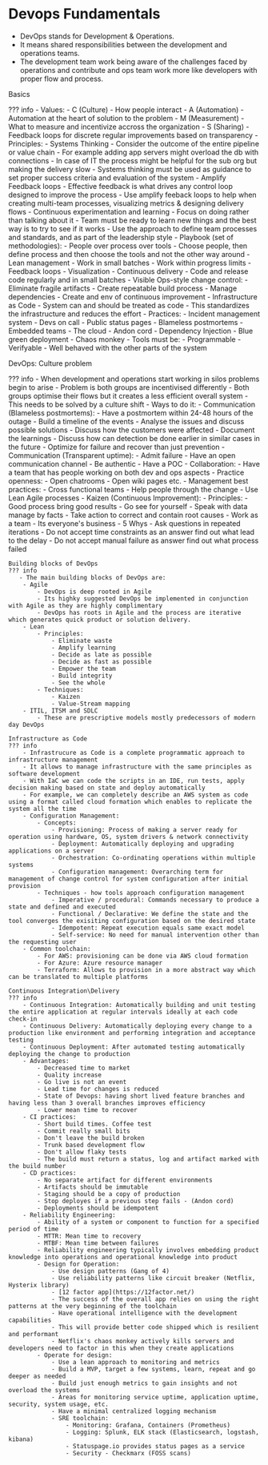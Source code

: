 # Devops Fundamentals


- DevOps stands for Development & Operations. 
- It means shared responsibilities between the development and operations teams.
- The development team work being aware of the challenges faced by operations and contribute and ops team work more like developers with proper flow and process.

Basics

??? info
    - Values:
        - C (Culture) - How people interact
        - A (Automation) - Automation at the heart of solution to the problem
        - M (Measurement) - What to measure and incentivize accross the organization
        - S (Sharing) - Feedback loops for discrete regular improvements based on transparency
    - Principles:
        - Systems Thinking
            - Consider the outcome of the entire pipeline or value chain
            - For example adding app servers might overload the db with connections
            - In case of IT the process might be helpful for the sub org but making the delivery slow
            - Systems thinking must be used as guidance to set proper success criteria and evaluation of the system 
        - Amplify Feedback loops
            - Effective feedback is what drives any control loop designed to improve the process
            - Use amplify feeback loops to help when creating multi-team processes, visualizing metrics & designing delivery flows
        - Continuous experimentation and learning
            - Focus on doing rather than talking about it
            - Team must be ready to learn new things and the best way is to try to see if it works
            - Use the approach to define team processes and standards, and as part of the leadership style
    - Playbook (set of methodologies):
        - People over process over tools
            - Choose people, then define process and then choose the tools and not the other way around
        - Lean management
            - Work in small batches
            - Work within progress limits
            - Feedback loops
            - Visualization
        - Continuous delivery
            - Code and release code regularly and in small batches
        - Visible Ops-style change control:
            - Eliminate fragile artifacts
            - Create repeatable build process
            - Manage dependencies
            - Create and env of continuous improvement
        - Infrastructure as Code
            - System can and should be treated as code
            - This standardizes the infrastructure and reduces the effort
    - Practices:
        - Incident management system
        - Devs on call
        - Public status pages
        - Blameless postmortems
        - Embedded teams
        - The cloud
        - Andon cord
        - Dependency Injection
        - Blue green deployment
        - Chaos monkey
    - Tools must be:
        - Programmable
        - Verifyable
        - Well behaved with the other parts of the system

DevOps: Culture problem

??? info
    - When development and operations start working in silos problems begin to arise
    - Problem is both groups are incentivised differently
    - Both groups optimise their flows but it creates a less efficient overall system
    - This needs to be solved by a culture shift
    - Ways to do it:
        - Communication (Blameless postmortems):
            - Have a postmortem within 24-48 hours of the outage
            - Build a timeline of the events
            - Analyse the issues and discuss possible solutions
            - Discuss how the customers were affected
            - Document the learnings
            - Discuss how can detection be done earlier in similar cases in the future
            - Optimize for failure and recover than just prevention
        - Communication (Transparent uptime):
            - Admit failure
            - Have an open communication channel
            - Be authentic
            - Have a POC
        - Collaboration:
            - Have a team that has people working on both dev and ops aspects
            - Practice openness:
                - Open chatrooms
                - Open wiki pages etc.
        - Management best practices:
            - Cross functional teams
            - Help people through the change
            - Use Lean Agile processes
        - Kaizen (Continuous Improvement):
            - Principles:
                - Good process bring good results
                - Go see for yourself
                - Speak with data manage by facts
                - Take action to correct and contain root causes
                - Work as a team
                - Its everyone's business
            - 5 Whys
                - Ask questions in repeated iterations
                - Do not accept time constraints as an answer find out what lead to the delay
                - Do not accept manual failure as answer find out what process failed
    
    Building blocks of DevOps
    ??? info
       - The main building blocks of DevOps are:
        - Agile
            - DevOps is deep rooted in Agile
            - Its highky suggested DevOps be implemented in conjunction with Agile as they are highly complimentary
            - DevOps has roots in Agile and the process are iterative which generates quick product or solution delivery.
        - Lean
            - Principles:
                - Eliminate waste
                - Amplify learning
                - Decide as late as possible
                - Decide as fast as possible
                - Empower the team
                - Build integrity
                - See the whole
            - Techniques:
                - Kaizen
                - Value-Stream mapping
        - ITIL, ITSM and SDLC
            - These are prescriptive models mostly predecessors of modern day DevOps
    
    Infrastructure as Code
    ??? info
        - Infrastrucure as Code is a complete programmatic approach to infrastructure management
        - It allows to manage infrastructure with the same principles as software development
        - With IaC we can code the scripts in an IDE, run tests, apply decision making based on state and deploy automatically
        - For example, we can completely describe an AWS system as code using a format called cloud formation which enables to replicate the system all the time
        - Configuration Management:
            - Concepts:
                - Provisioning: Process of making a server ready for operation using hardware, OS, system drivers & network connectivity
                - Deployment: Automatically deploying and upgrading applications on a server
                - Orchestration: Co-ordinating operations within multiple systems
                - Configuration management: Overarching term for management of change control for system configuration after initial provision
            - Techniques - how tools approach configuration management
                - Imperative / procedural: Commands necessary to produce a state and defined and executed
                - Functional / Declarative: We define the state and the tool converges the exisiting configuration based on the desired state
                - Idempotent: Repeat execution equals same exact model
                - Self-service: No need for manual intervention other than the requesting user
        - Common toolchain:
            - For AWS: provisioning can be done via AWS cloud formation
            - For Azure: Azure resource manager
            - Terraform: Allows to provision in a more abstract way which can be translated to multiple platforms
    
    Continuous Integration\Delivery
    ??? info
        - Continuous Integration: Automatically building and unit testing the entire application at regular intervals ideally at each code check-in
        - Continuous Delivery: Automatically deploying every change to a production like environment and performing integration and acceptance testing
        - Continuous Deployment: After automated testing automatically deploying the change to production
        - Advantages:
            - Decreased time to market
            - Quality increase
            - Go live is not an event
            - Lead time for changes is reduced
            - State of Devops: having short lived feature branches and having less than 3 overall branches improves efficiency
            - Lower mean time to recover
        - CI practices:
            - Short build times. Coffee test
            - Commit really small bits
            - Don't leave the build broken
            - Trunk based development flow
            - Don't allow flaky tests
            - The build must return a status, log and artifact marked with the build number
        - CD practices:
            - No separate artifact for different environments
            - Artifacts should be immutable
            - Staging should be a copy of production
            - Stop deployes if a previous step fails - (Andon cord)
            - Deployments should be idempotent
        - Reliability Engineering:
            - Ability of a system or component to function for a specified period of time
            - MTTR: Mean time to recovery
            - MTBF: Mean time between failures
            - Reliability engineering typically involves embedding product knowledge into operations and operational knowledge into product
            - Design for Operation:
                - Use design patterns (Gang of 4)
                - Use reliability patterns like circuit breaker (Netflix, Hysterix library)
                - [12 factor app](https://12factor.net/)
                - The success of the overall app relies on using the right patterns at the very beginning of the toolchain
                - Have operational intelligence with the development capabilities
                - This will provide better code shipped which is resilient and performant
                - Netflix's chaos monkey actively kills servers and developers need to factor in this when they create applications
            - Operate for design:
                - Use a lean approach to monitoring and metrics
                - Build a MVP, target a few systems, learn, repeat and go deeper as needed
                - Build just enough metrics to gain insights and not overload the systems
                - Areas for monitoring service uptime, application uptime, security, system usage, etc.
                - Have a minimal centralized logging mechanism
                - SRE toolchain:
                    - Monitoring: Grafana, Containers (Prometheus)
                    - Logging: Splunk, ELK stack (Elasticsearch, logstash, kibana)
                    - Statuspage.io provides status pages as a service
                    - Security - Checkmarx (FOSS scans)
    